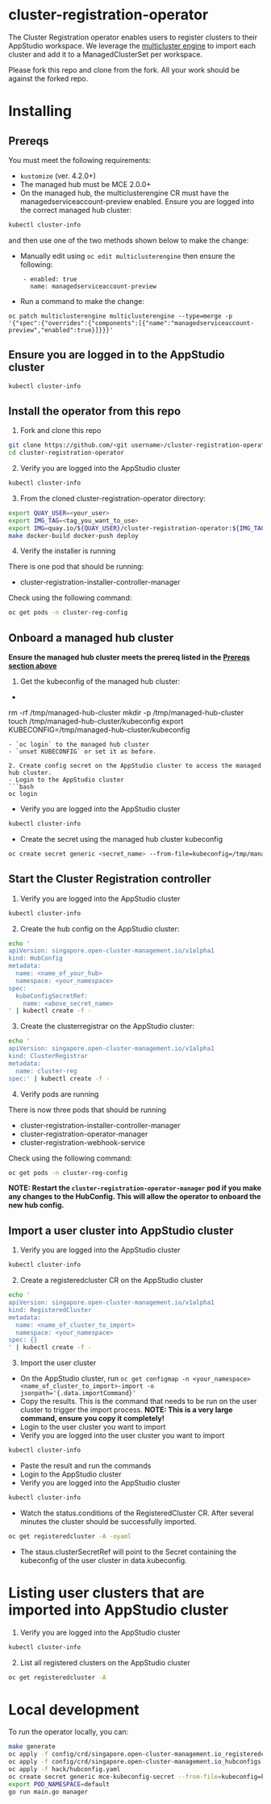 [comment]: # ( Copyright Red Hat )

# cluster-registration-operator

The Cluster Registration operator enables users to register clusters to their AppStudio workspace. We leverage the [multicluster engine](https://stolostron.github.io/mce-docs/) to import each cluster and add it to a ManagedClusterSet per workspace.

Please fork this repo and clone from the fork.  All your work should be against the forked repo.

# Installing

## Prereqs

You must meet the following requirements:

- `kustomize` (ver. 4.2.0+)
- The managed hub must be MCE 2.0.0+
- On the managed hub, the multiclusterengine CR must have the managedserviceaccount-preview enabled. Ensure you are logged into the correct managed hub cluster:
```bash
kubectl cluster-info
```
and then use one of the two methods shown below to make the change:
   - Manually edit using `oc edit multiclusterengine`
     then ensure the following:
```
    - enabled: true
      name: managedserviceaccount-preview
```
   - Run a command to make the change:
```
oc patch multiclusterengine multiclusterengine --type=merge -p '{"spec":{"overrides":{"components":[{"name":"managedserviceaccount-preview","enabled":true}]}}}'
```

## Ensure you are logged in to the AppStudio cluster

```bash
kubectl cluster-info
```

## Install the operator from this repo

1. Fork and clone this repo

```bash
git clone https://github.com/<git username>/cluster-registration-operator.git
cd cluster-registration-operator
```

2. Verify you are logged into the AppStudio cluster

```bash
kubectl cluster-info
```

3. From the cloned cluster-registration-operator directory:

```bash
export QUAY_USER=<your_user>
export IMG_TAG=<tag_you_want_to_use>
export IMG=quay.io/${QUAY_USER}/cluster-registration-operator:${IMG_TAG}
make docker-build docker-push deploy
```

4. Verify the installer is running

There is one pod that should be running:

- cluster-registration-installer-controller-manager

Check using the following command:

```bash
oc get pods -n cluster-reg-config
```


## Onboard a managed hub cluster

**Ensure the managed hub cluster meets the prereq listed in the [Prereqs section above](https://github.com/stolostron/cluster-registration-operator#prereqs)**


1. Get the kubeconfig of the managed hub cluster:
- ```bash
rm -rf /tmp/managed-hub-cluster
mkdir -p /tmp/managed-hub-cluster
touch /tmp/managed-hub-cluster/kubeconfig
export KUBECONFIG=/tmp/managed-hub-cluster/kubeconfig
```
- `oc login` to the managed hub cluster
- `unset KUBECONFIG` or set it as before.

2. Create config secret on the AppStudio cluster to access the managed hub cluster.
- Login to the AppStudio cluster
```bash
oc login
```
- Verify you are logged into the AppStudio cluster
```bash
kubectl cluster-info
```
- Create the secret using the managed hub cluster kubeconfig
```bash
oc create secret generic <secret_name> --from-file=kubeconfig=/tmp/managed-hub-cluster/kubeconfig -n <your_namespace>
```

## Start the Cluster Registration controller
1. Verify you are logged into the AppStudio cluster
```bash
kubectl cluster-info
```

2. Create the hub config on the AppStudio cluster:
```bash
echo '
apiVersion: singapore.open-cluster-management.io/v1alpha1
kind: HubConfig
metadata:
  name: <name_of_your_hub>
  namespace: <your_namespace>
spec:
  kubeConfigSecretRef:
    name: <above_secret_name>
' | kubectl create -f -
```

3. Create the clusterregistrar on the AppStudio cluster:

```bash
echo '
apiVersion: singapore.open-cluster-management.io/v1alpha1
kind: ClusterRegistrar
metadata:
  name: cluster-reg
spec:' | kubectl create -f -
```

4. Verify pods are running

There is now three pods that should be running

- cluster-registration-installer-controller-manager
- cluster-registration-operator-manager
- cluster-registration-webhook-service

Check using the following command:

```bash
oc get pods -n cluster-reg-config
```


**NOTE: Restart the `cluster-registration-operator-manager` pod
if you make any changes to the HubConfig.  This will allow the operator to onboard the new hub config.**

## Import a user cluster into AppStudio cluster
1. Verify you are logged into the AppStudio cluster
```bash
kubectl cluster-info
```

2. Create a registeredcluster CR on the AppStudio cluster

```bash
echo '
apiVersion: singapore.open-cluster-management.io/v1alpha1
kind: RegisteredCluster
metadata:
  name: <name_of_cluster_to_import>
  namespace: <your_namespace>
spec: {}
' | kubectl create -f -
```

3. Import the user cluster

- On the AppStudio cluster, run `oc get configmap -n <your_namespace> <name_of_cluster_to_import>-import -o jsonpath='{.data.importCommand}'`
- Copy the results.   This is the command that needs to be run on the user cluster to trigger the import process. **NOTE: This is a very large command, ensure you copy it completely!**
- Login to the user cluster you want to import
- Verify you are logged into the user cluster you want to import
```bash
kubectl cluster-info
```
- Paste the result and run the commands
- Login to the AppStudio cluster
- Verify you are logged into the AppStudio cluster
```bash
kubectl cluster-info
```
- Watch the status.conditions of the RegisteredCluster CR. After several minutes the cluster should be successfully imported.
```bash
oc get registeredcluster -A -oyaml
```
- The staus.clusterSecretRef will point to the Secret containing the kubeconfig of the user cluster in data.kubeconfig.

# Listing user clusters that are imported into AppStudio cluster
1. Verify you are logged into the AppStudio cluster
```bash
kubectl cluster-info
```

2. List all registered clusters on the AppStudio cluster

```bash
oc get registeredcluster -A
```

# Local development

To run the operator locally, you can:

```bash
make generate
oc apply -f config/crd/singapore.open-cluster-management.io_registeredclusters.yaml
oc apply -f config/crd/singapore.open-cluster-management.io_hubconfigs.yaml
oc apply -f hack/hubconfig.yaml
oc create secret generic mce-kubeconfig-secret --from-file=kubeconfig=kubeconfig # Expects a kubeconfig file named kubeconfig
export POD_NAMESPACE=default
go run main.go manager
```
